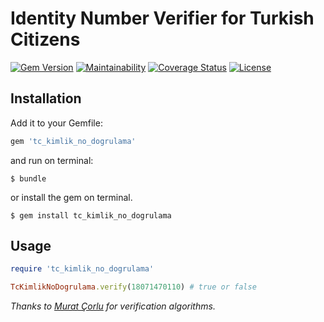 # Identity Number Verifier for Turkish Citizens
[![Gem Version](https://badge.fury.io/rb/tc_kimlik_no_dogrulama.svg)](https://rubygems.org/gems/tc_kimlik_no_dogrulama)
[![Maintainability](https://api.codeclimate.com/v1/badges/046c9404ab8ed2b56c7e/maintainability)](https://codeclimate.com/github/tgezginis/tc_kimlik_no_dogrulama/maintainability)
[![Coverage Status](https://coveralls.io/repos/github/tgezginis/tc_kimlik_no_dogrulama/badge.svg)](https://coveralls.io/github/tgezginis/tc_kimlik_no_dogrulama)
[![License](https://img.shields.io/github/license/tgezginis/tc_kimlik_no_dogrulama.svg)](https://opensource.org/licenses/MIT)

## Installation

Add it to your Gemfile:

```ruby
gem 'tc_kimlik_no_dogrulama'
```

and run on terminal:

    $ bundle

or install the gem on terminal.

    $ gem install tc_kimlik_no_dogrulama

## Usage

```ruby
require 'tc_kimlik_no_dogrulama'

TcKimlikNoDogrulama.verify(18071470110) # true or false
```

 *Thanks to [Murat Çorlu](http://muratcorlu.com/post/python-ile-tc-kimlik-numarasi-dogrulama/) for verification algorithms.*
